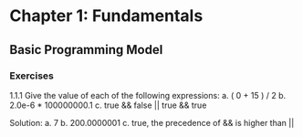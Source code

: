 # Chapter 1: Fundamentals

## Basic Programming Model

### Exercises

1.1.1 Give the value of each of the following expressions:
   a. ( 0 + 15 ) / 2
   b. 2.0e-6 * 100000000.1
   c. true && false || true && true

Solution:
   a. 7
   b. 200.0000001
   c. true, the precedence of && is higher than ||
